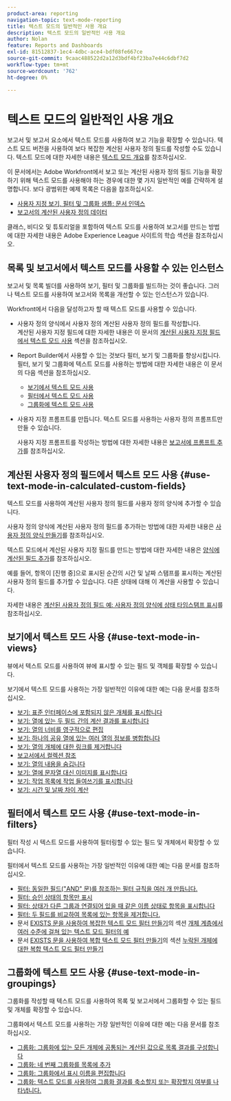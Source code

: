 ```yaml
---
product-area: reporting
navigation-topic: text-mode-reporting
title: 텍스트 모드의 일반적인 사용 개요
description: 텍스트 모드의 일반적인 사용 개요
author: Nolan
feature: Reports and Dashboards
exl-id: 81512837-1ec4-4dbc-ace4-bdf08fe667ce
source-git-commit: 9caac488522d2a12d3bdf4bf23ba7e44c6dbf7d2
workflow-type: tm+mt
source-wordcount: '762'
ht-degree: 0%

---
```


# 텍스트 모드의 일반적인 사용 개요

<!-- Audited: 1/2025 -->

<!--(NOTE: Alina: ***This is linked to Understanding Text Mode (article), and the TOC article for examples of various reporting elements)</p>-->

보고서 및 보고서 요소에서 텍스트 모드를 사용하여 보고 기능을 확장할 수 있습니다. 텍스트 모드 버전을 사용하여 보다 복잡한 계산된 사용자 정의 필드를 작성할 수도 있습니다. 텍스트 모드에 대한 자세한 내용은 [텍스트 모드 개요](../../../reports-and-dashboards/reports/text-mode/understand-text-mode.md)를 참조하십시오.

이 문서에서는 Adobe Workfront에서 보고 또는 계산된 사용자 정의 필드 기능을 확장하기 위해 텍스트 모드를 사용해야 하는 경우에 대한 몇 가지 일반적인 예를 간략하게 설명합니다. 보다 광범위한 예제 목록은 다음을 참조하십시오.

* [사용자 지정 보기, 필터 및 그룹화 샘플: 문서 인덱스](../../../reports-and-dashboards/reports/custom-view-filter-grouping-samples/custom-view-filter-grouping-samples.md)
* [보고서의 계산된 사용자 정의 데이터](../../../reports-and-dashboards/reports/calc-cstm-data-reports/calculated-custom-data-reports.md)

클래스, 비디오 및 튜토리얼을 포함하여 텍스트 모드를 사용하여 보고서를 만드는 방법에 대한 자세한 내용은 Adobe Experience League 사이트의 학습 섹션을 참조하십시오.

## 목록 및 보고서에서 텍스트 모드를 사용할 수 있는 인스턴스

보고서 및 목록 빌더를 사용하여 보기, 필터 및 그룹화를 빌드하는 것이 좋습니다. 그러나 텍스트 모드를 사용하여 보고서와 목록을 개선할 수 있는 인스턴스가 있습니다.

Workfront에서 다음을 달성하고자 할 때 텍스트 모드를 사용할 수 있습니다.

* 사용자 정의 양식에서 사용자 정의 계산된 사용자 정의 필드를 작성합니다.\
  계산된 사용자 지정 필드에 대한 자세한 내용은 이 문서의 [계산된 사용자 지정 필드에서 텍스트 모드 사용](#use-text-mode-in-calculated-custom-fields) 섹션을 참조하십시오.
* Report Builder에서 사용할 수 있는 것보다 필터, 보기 및 그룹화를 향상시킵니다. 필터, 보기 및 그룹화에 텍스트 모드를 사용하는 방법에 대한 자세한 내용은 이 문서의 다음 섹션을 참조하십시오.

   * [보기에서 텍스트 모드 사용](#use-text-mode-in-views)
   * [필터에서 텍스트 모드 사용](#use-text-mode-in-filters)
   * [그룹화에 텍스트 모드 사용](#use-text-mode-in-groupings)

* 사용자 지정 프롬프트를 만듭니다. 텍스트 모드를 사용하는 사용자 정의 프롬프트만 만들 수 있습니다.

  사용자 지정 프롬프트를 작성하는 방법에 대한 자세한 내용은 [보고서에 프롬프트 추가](../../../reports-and-dashboards/reports/creating-and-managing-reports/add-prompt-report.md)를 참조하십시오.

## 계산된 사용자 정의 필드에서 텍스트 모드 사용 {#use-text-mode-in-calculated-custom-fields}

텍스트 모드를 사용하여 계산된 사용자 정의 필드를 사용자 정의 양식에 추가할 수 있습니다.

사용자 정의 양식에 계산된 사용자 정의 필드를 추가하는 방법에 대한 자세한 내용은 [사용자 정의 양식 만들기](/help/quicksilver/administration-and-setup/customize-workfront/create-manage-custom-forms/form-designer/design-a-form/design-a-form.md)를 참조하십시오.

텍스트 모드에서 계산된 사용자 지정 필드를 만드는 방법에 대한 자세한 내용은 [양식에 계산된 필드 추가](/help/quicksilver/administration-and-setup/customize-workfront/create-manage-custom-forms/form-designer/design-a-form/add-a-calculated-field.md)를 참조하십시오.

예를 들어, 항목이 [진행 중]으로 표시된 순간의 시간 및 날짜 스탬프를 표시하는 계산된 사용자 정의 필드를 추가할 수 있습니다. 다른 상태에 대해 이 계산을 사용할 수 있습니다.

자세한 내용은 [계산된 사용자 정의 필드 예: 사용자 정의 양식에 상태 타임스탬프 표시](../../../reports-and-dashboards/reports/calc-cstm-data-reports/example-status-timestamp-in-calculated-field.md)를 참조하십시오.

## 보기에서 텍스트 모드 사용 {#use-text-mode-in-views}

뷰에서 텍스트 모드를 사용하여 뷰에 표시할 수 있는 필드 및 객체를 확장할 수 있습니다.

보기에서 텍스트 모드를 사용하는 가장 일반적인 이유에 대한 예는 다음 문서를 참조하십시오.

* [보기: 표준 인터페이스에 포함되지 않은 개체를 표시합니다](../../../reports-and-dashboards/reports/custom-view-filter-grouping-samples/view-display-objects-not-in-standard-interface.md)
* [보기: 열에 있는 두 필드 간의 계산 결과를 표시합니다](../../../reports-and-dashboards/reports/custom-view-filter-grouping-samples/view-calculation-between-two-fields.md)
* [보기: 열의 너비를 영구적으로 편집](../../../reports-and-dashboards/reports/custom-view-filter-grouping-samples/view-edit-column-width-permanently.md)
* [보기: 하나의 공유 열에 있는 여러 열의 정보를 병합합니다](../../../reports-and-dashboards/reports/custom-view-filter-grouping-samples/view-merge-columns.md)
* [보기: 열의 개체에 대한 링크를 제거합니다](../../../reports-and-dashboards/reports/custom-view-filter-grouping-samples/view-remove-link-to-object.md)
* [보고서에서 컬렉션 참조](../../../reports-and-dashboards/reports/text-mode/reference-collections-report.md)
* [보기: 열의 내용을 숨깁니다](../../../reports-and-dashboards/reports/custom-view-filter-grouping-samples/view-hide-column-content.md)
* [보기: 열에 문자열 대신 이미지를 표시합니다](../../../reports-and-dashboards/reports/custom-view-filter-grouping-samples/view-display-image-in-view.md)
* [보기: 작업 목록에 작업 들여쓰기를 표시합니다](../../../reports-and-dashboards/reports/custom-view-filter-grouping-samples/view-display-task-identations.md)
* [보기: 시간 및 날짜 차이 계산](../../../reports-and-dashboards/reports/custom-view-filter-grouping-samples/view-calculate-time-and-date-differences.md)

## 필터에서 텍스트 모드 사용 {#use-text-mode-in-filters}

필터 작성 시 텍스트 모드를 사용하여 필터링할 수 있는 필드 및 개체에서 확장할 수 있습니다.

필터에서 텍스트 모드를 사용하는 가장 일반적인 이유에 대한 예는 다음 문서를 참조하십시오.

* [필터: 동일한 필드(&quot;AND&quot; 문)를 참조하는 필터 규칙을 여러 개 만듭니다.](../../../reports-and-dashboards/reports/custom-view-filter-grouping-samples/filter-refrence-the-same-field-multiple-times.md)
* [필터: 승인 상태의 항목만 표시](../../../reports-and-dashboards/reports/custom-view-filter-grouping-samples/filter-for-items-in-approval-status.md)
* [필터: 상태가 다른 그룹과 연결되어 있을 때 같은 이름 상태로 항목을 표시합니다](../../../reports-and-dashboards/reports/custom-view-filter-grouping-samples/filter-same-name-statuses-from-different-groups.md)
* [필터: 두 필드를 비교하여 목록에 있는 항목을 제거합니다.](../../../reports-and-dashboards/reports/custom-view-filter-grouping-samples/filter-items-by-comparing-two-fields.md)
* 문서 [EXISTS 문을 사용하여 복잡한 텍스트 모드 필터 만들기](../../../reports-and-dashboards/reports/text-mode/create-complex-text-mode-filters-using-exists-statements.md)의 섹션 [개체 계층에서 여러 수준에 걸쳐 있는 텍스트 모드 필터의 예](../../../reports-and-dashboards/reports/text-mode/create-complex-text-mode-filters-using-exists-statements.md#examples)
* 문서 [EXISTS 문을 사용하여 복합 텍스트 모드 필터 만들기](../../../reports-and-dashboards/reports/text-mode/create-complex-text-mode-filters-using-exists-statements.md)의 섹션 [누락된 개체에 대한 복합 텍스트 모드 필터 만들기](../../../reports-and-dashboards/reports/text-mode/create-complex-text-mode-filters-using-exists-statements.md#missing-object-filters)

## 그룹화에 텍스트 모드 사용 {#use-text-mode-in-groupings}

그룹화를 작성할 때 텍스트 모드를 사용하여 목록 및 보고서에서 그룹화할 수 있는 필드 및 개체를 확장할 수 있습니다.

그룹화에서 텍스트 모드를 사용하는 가장 일반적인 이유에 대한 예는 다음 문서를 참조하십시오.

* [그룹화: 그룹화에 있는 모든 개체에 공통되는 계산된 값으로 목록 결과를 구성합니다](../../../reports-and-dashboards/reports/custom-view-filter-grouping-samples/grouping-by-calculated-common-values.md)
* [그룹화: 네 번째 그룹화를 목록에 추가](../../../reports-and-dashboards/reports/custom-view-filter-grouping-samples/grouping-add-fourth-grouping.md)
* [그룹화: 그룹화에서 표시 이름을 편집합니다](../../../reports-and-dashboards/reports/custom-view-filter-grouping-samples/grouping-rename-grouping.md)
* [그룹화: 텍스트 모드를 사용하여 그룹화 결과를 축소할지 또는 확장할지 여부를 나타냅니다.](../../../reports-and-dashboards/reports/custom-view-filter-grouping-samples/grouping-collapsed-or-expanded-results.md)
